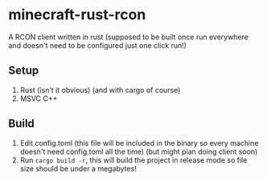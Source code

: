 # minecraft-rust-rcon
A RCON client written in rust (supposed to be built once run everywhere and doesn't need to be configured just one click run!)

## Setup
1. Rust (isn't it obvious) (and with cargo of course)
2. MSVC C++

## Build
1. Edit config.toml (this file will be included in the binary so every machine doesn't need config.toml all the time) (but might plan doing client soon)
2. Run `cargo build -r`, this will build the project in release mode so file size should be under a megabytes!
